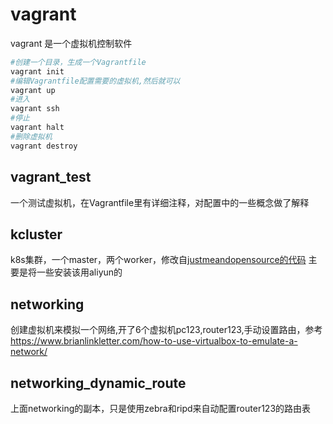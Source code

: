 # vagrant
vagrant 是一个虚拟机控制软件
```bash
#创建一个目录，生成一个Vagrantfile
vagrant init
#编辑Vagrantfile配置需要的虚拟机,然后就可以
vagrant up
#进入
vagrant ssh
#停止
vagrant halt
#删除虚拟机
vagrant destroy
```

## vagrant_test
一个测试虚拟机，在Vagrantfile里有详细注释，对配置中的一些概念做了解释


## kcluster
k8s集群，一个master，两个worker，修改自[justmeandopensource的代码](https://github.com/justmeandopensource/kubernetes)
主要是将一些安装该用aliyun的

## networking
创建虚拟机来模拟一个网络,开了6个虚拟机pc123,router123,手动设置路由，参考
https://www.brianlinkletter.com/how-to-use-virtualbox-to-emulate-a-network/

## networking_dynamic_route
上面networking的副本，只是使用zebra和ripd来自动配置router123的路由表